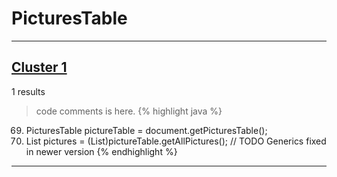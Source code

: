 # PicturesTable

***

## [Cluster 1](./1)
1 results
> code comments is here.
{% highlight java %}
69. PicturesTable pictureTable = document.getPicturesTable();
71.    List<Picture> pictures = (List<Picture>)pictureTable.getAllPictures(); // TODO Generics fixed in newer version
{% endhighlight %}

***


